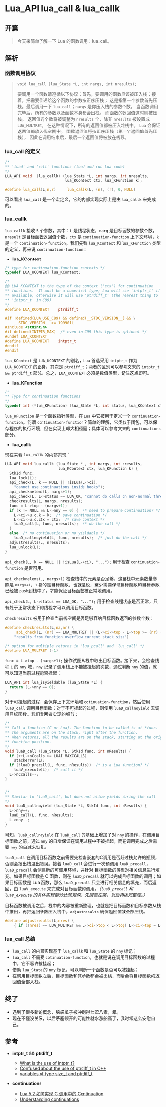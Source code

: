 # Lua_API lua_call & lua_callk

## 开篇
> 今天来简单了解一下 Lua 的函数调用：lua_call。

## 解析

### 函数调用协议
> `void lua_call (lua_State *L, int nargs, int nresults);`
> 
> 要调用一个函数请遵循以下协议：首先，要调用的函数应该被压入栈；接着，把需要传递给这个函数的参数按正序压栈； 这是指第一个参数首先压栈。最后调用一下 `lua_call`；`nargs` 是你压入栈的参数个数。 当函数调用完毕后，所有的参数以及函数本身都会出栈。 而函数的返回值这时则被压栈。 返回值的个数将被调整为 `nresults` 个，除非 `nresults` 被设置成 `LUA_MULTRET`。 在这种情况下，所有的返回值都被压入堆栈中。 `Lua` 会保证返回值都放入栈空间中。 函数返回值将按正序压栈（第一个返回值首先压栈）， 因此在调用结束后，最后一个返回值将被放在栈顶。


### lua_call 的定义

``` c
/*
** 'load' and 'call' functions (load and run Lua code)
*/
LUA_API void  (lua_callk) (lua_State *L, int nargs, int nresults,
                           lua_KContext ctx, lua_KFunction k);

#define lua_call(L,n,r)		lua_callk(L, (n), (r), 0, NULL)
```

可以看出 `lua_call` 是一个宏定义，它的内部实现实际上是由 `lua_callk` 来完成的。


### lua_callk 

`lua_callk` 接收 `5` 个参数，其中：`L` 是线程状态，`narg` 是目标函数的参数个数，`nresult` 是目标函数返回值个数，`ctx` 是 `continuation-function` 上下文环境，`k` 是一个 `continuation-function`。我们先看 `lua_KContext` 和 `lua_KFunction` 类型的定义，再来说 `continuation-function`：

- **lua_KContext**

``` c
/* type for continuation-function contexts */
typedef LUA_KCONTEXT lua_KContext;

/*
@@ LUA_KCONTEXT is the type of the context ('ctx') for continuation
** functions.  It must be a numerical type; Lua will use 'intptr_t' if
** available, otherwise it will use 'ptrdiff_t' (the nearest thing to
** 'intptr_t' in C89)
*/
#define LUA_KCONTEXT	ptrdiff_t

#if !defined(LUA_USE_C89) && defined(__STDC_VERSION__) && \
    __STDC_VERSION__ >= 199901L
#include <stdint.h>
#if defined(INTPTR_MAX)  /* even in C99 this type is optional */
#undef LUA_KCONTEXT
#define LUA_KCONTEXT	intptr_t
#endif
#endif
``` 

`lua_KContext` 是 `LUA_KCONTEXT` 的别名，`Lua` 首选采用 `intptr_t` 作为 `LUA_KCONTEXT` 的正身，其次是 `ptrdiff_t`；两者的区别可以参考文末的 `intptr_t && ptrdiff_t` 部分。总之，`LUA_KCONTEXT` 必须是数值类型，记住这点即可。


- **lua_KFunction**

``` c
/*
** Type for continuation functions
*/
typedef int (*lua_KFunction) (lua_State *L, int status, lua_KContext ctx);
```

`lua_KFunction` 是一个函数指针类型，在 `Lua` 中它被用于定义一个 `continuation-function`。何谓 `continuation-function`？简单的理解，它类似于闭包，可以保存程序的执行环境，但在实现上却大相径庭；具体可以参考文末的 `continuations` 部分。


- **lua_callk**

现在来看 `lua_callk` 的内部实现：

``` c
LUA_API void lua_callk (lua_State *L, int nargs, int nresults,
                        lua_KContext ctx, lua_KFunction k) {
  StkId func;
  lua_lock(L);
  api_check(L, k == NULL || !isLua(L->ci),
    "cannot use continuations inside hooks");
  api_checknelems(L, nargs+1);
  api_check(L, L->status == LUA_OK, "cannot do calls on non-normal thread");
  checkresults(L, nargs, nresults);
  func = L->top - (nargs+1);
  if (k != NULL && L->nny == 0) {  /* need to prepare continuation? */
    L->ci->u.c.k = k;  /* save continuation */
    L->ci->u.c.ctx = ctx;  /* save context */
    luaD_call(L, func, nresults);  /* do the call */
  }
  else  /* no continuation or no yieldable */
    luaD_callnoyield(L, func, nresults);  /* just do the call */
  adjustresults(L, nresults);
  lua_unlock(L);
}
```

`api_check(L, k == NULL || !isLua(L->ci), "...");` 用于检查 `continuation-function` 是否可用。

`api_checknelems(L, nargs+1)` 检查栈中的元素是否足够，这里栈中元素数量参照是 `nargs+1`，`1` 指的是目标函数，也就是说，至少需要保证目标函数和目标参数已经被 `push`到栈中了，才能保证目标函数被正常地调用。

`api_check(L, L->status == LUA_OK, "...");` 用于检查线程状态是否正常，只有处于正常状态下的线程才可以调用目标函数。

`checkresults` 被用于检查当前栈空间是否足够容纳目标函数返回的参数个数：

``` c
#define checkresults(L,na,nr) \
     api_check(L, (nr) == LUA_MULTRET || (L->ci->top - L->top >= (nr) - (na)), \
	"results from function overflow current stack size")

/* option for multiple returns in 'lua_pcall' and 'lua_call' */
#define LUA_MULTRET	(-1)
```

`func = L->top - (nargs+1);` 操作试图从栈中取出目标函数。接下来，会检查线程 `L` 的 `nny` 域，`nny` 记录了调用栈上不能被挂起的次数，通过判断 `nny` 的值，就可以知道当前过程能否挂起：

``` c
LUA_API int lua_isyieldable (lua_State *L) {
  return (L->nny == 0);
}
```

对于可挂起的过程，会保存上下文环境和 `cotinuation-function`，然后使用 `luaD_call` 调用目标函数；对于不可挂起的过程，则使用 `luaD_callnoyield` 去调用目标函数。我们看两者实现的细节：

``` c
/*
** Call a function (C or Lua). The function to be called is at *func.
** The arguments are on the stack, right after the function.
** When returns, all the results are on the stack, starting at the original
** function position.
*/
void luaD_call (lua_State *L, StkId func, int nResults) {
  if (++L->nCcalls >= LUAI_MAXCCALLS)
    stackerror(L);
  if (!luaD_precall(L, func, nResults))  /* is a Lua function? */
    luaV_execute(L);  /* call it */
  L->nCcalls--;
}


/*
** Similar to 'luaD_call', but does not allow yields during the call
*/
void luaD_callnoyield (lua_State *L, StkId func, int nResults) {
  L->nny++;
  luaD_call(L, func, nResults);
  L->nny--;
}
```

可知，`luaD_callnoyield` 在 `luaD_call` 的基础上增加了对 `nny` 的操作，在调用目标函数之前，通过 `nny` 的自增保证在调用过程中不被挂起，而在调用完成之后需要 `nny` 的自减来恢复。

`luaD_call` 在调用目标函数之前需要先检查嵌套的C调用是否超过栈允许的瓶颈，否则会报出栈溢出错误。接着 `luaD_call` 会进行一次预调用 `luaD_precall`，`luaD_precall` 会创建新的可调用环境，并针对 目标函数的类型对相关信息进行填充。如果目标函数是 C 函数，则在 `luaD_precall` 就可以完成目标函数的调用；如果目标函数是 Lua 函数，那么 `luaD_precall` 只会进行相关信息的填充，而后返回，由 `luaV_execute` 来完成对目标函数的调用。*（`luaD_precall` 和 `luaV_execute` 的具体实现部分比较艰深，先搁置在案，以后再拨冗整理。）*

目标函数被调用之后，栈中的内容被重新整理，也就是把目标函数和目标参数从栈中推出，再把返回参数压入栈中。`adjustresults` 确保返回值被全部压栈。

``` c
#define adjustresults(L,nres) \
    { if ((nres) == LUA_MULTRET && L->ci->top < L->top) L->ci->top = L->top; }
```


### lua_call 总结

- `lua_call` 的内部实现基于 `lua_callk` 和 `lua_State` 的 `nny` 标记；
- `lua_call` 不需要 `cotinuation-function`，也就是说在调用目标函数的过程中，它不容许被挂起；
- 借助 `lua_State` 的 `nny` 标记，可以判断一个函数是否可以被挂起；
- 在调用目标函数之后，目标函数和其参数都会被出栈，而后会将目标函数的返回值全部入栈。


## 终了
- 遇到了很多新的概念，脑袋瓜子被冲刷得七荤八素，晕。
- 现在不懂没关系，以后茅塞顿开的可能性就水涨船高了，我时常这么安慰自己。

## 参考

- **intptr_t** && **ptrdiff_t**
	- [What is the use of intptr_t?](http://stackoverflow.com/questions/35071200/what-is-the-use-of-intptr-t)
	- [Confused about the use of ptrdiff_t in C++](http://stackoverflow.com/questions/14307844/confused-about-the-use-of-ptrdiff-t-in-c)
	- [variables of type size_t and ptrdiff_t](http://stackoverflow.com/questions/7956763/variables-of-type-size-t-and-ptrdiff-t)

- **continuations**
	- [Lua 5.2 如何实现 C 调用中的 Continuation](http://blog.codingnow.com/2012/06/continuation_in_lua_52.html)
	- [Understanding continuations](http://lambda-the-ultimate.org/node/86)